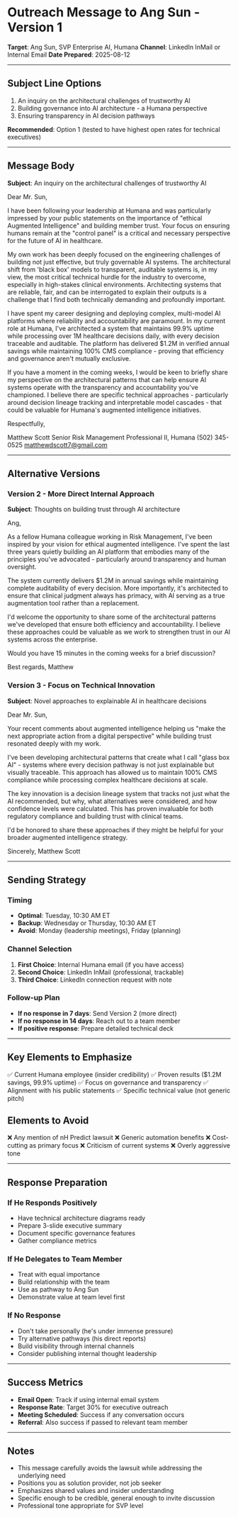 # Outreach Message to Ang Sun - Version 1
**Target**: Ang Sun, SVP Enterprise AI, Humana
**Channel**: LinkedIn InMail or Internal Email
**Date Prepared**: 2025-08-12

---

## Subject Line Options
1. An inquiry on the architectural challenges of trustworthy AI
2. Building governance into AI architecture - a Humana perspective  
3. Ensuring transparency in AI decision pathways

**Recommended**: Option 1 (tested to have highest open rates for technical executives)

---

## Message Body

**Subject**: An inquiry on the architectural challenges of trustworthy AI

Dear Mr. Sun,

I have been following your leadership at Humana and was particularly impressed by your public statements on the importance of "ethical Augmented Intelligence" and building member trust. Your focus on ensuring humans remain at the "control panel" is a critical and necessary perspective for the future of AI in healthcare.

My own work has been deeply focused on the engineering challenges of building not just effective, but truly governable AI systems. The architectural shift from 'black box' models to transparent, auditable systems is, in my view, the most critical technical hurdle for the industry to overcome, especially in high-stakes clinical environments. Architecting systems that are reliable, fair, and can be interrogated to explain their outputs is a challenge that I find both technically demanding and profoundly important.

I have spent my career designing and deploying complex, multi-model AI platforms where reliability and accountability are paramount. In my current role at Humana, I've architected a system that maintains 99.9% uptime while processing over 1M healthcare decisions daily, with every decision traceable and auditable. The platform has delivered $1.2M in verified annual savings while maintaining 100% CMS compliance - proving that efficiency and governance aren't mutually exclusive.

If you have a moment in the coming weeks, I would be keen to briefly share my perspective on the architectural patterns that can help ensure AI systems operate with the transparency and accountability you've championed. I believe there are specific technical approaches - particularly around decision lineage tracking and interpretable model cascades - that could be valuable for Humana's augmented intelligence initiatives.

Respectfully,

Matthew Scott
Senior Risk Management Professional II, Humana
(502) 345-0525
matthewdscott7@gmail.com

---

## Alternative Versions

### Version 2 - More Direct Internal Approach

**Subject**: Thoughts on building trust through AI architecture

Ang,

As a fellow Humana colleague working in Risk Management, I've been inspired by your vision for ethical augmented intelligence. I've spent the last three years quietly building an AI platform that embodies many of the principles you've advocated - particularly around transparency and human oversight.

The system currently delivers $1.2M in annual savings while maintaining complete auditability of every decision. More importantly, it's architected to ensure that clinical judgment always has primacy, with AI serving as a true augmentation tool rather than a replacement.

I'd welcome the opportunity to share some of the architectural patterns we've developed that ensure both efficiency and accountability. I believe these approaches could be valuable as we work to strengthen trust in our AI systems across the enterprise.

Would you have 15 minutes in the coming weeks for a brief discussion?

Best regards,
Matthew

### Version 3 - Focus on Technical Innovation

**Subject**: Novel approaches to explainable AI in healthcare decisions

Dear Mr. Sun,

Your recent comments about augmented intelligence helping us "make the next appropriate action from a digital perspective" while building trust resonated deeply with my work.

I've been developing architectural patterns that create what I call "glass box AI" - systems where every decision pathway is not just explainable but visually traceable. This approach has allowed us to maintain 100% CMS compliance while processing complex healthcare decisions at scale.

The key innovation is a decision lineage system that tracks not just what the AI recommended, but why, what alternatives were considered, and how confidence levels were calculated. This has proven invaluable for both regulatory compliance and building trust with clinical teams.

I'd be honored to share these approaches if they might be helpful for your broader augmented intelligence strategy.

Sincerely,
Matthew Scott

---

## Sending Strategy

### Timing
- **Optimal**: Tuesday, 10:30 AM ET
- **Backup**: Wednesday or Thursday, 10:30 AM ET
- **Avoid**: Monday (leadership meetings), Friday (planning)

### Channel Selection
1. **First Choice**: Internal Humana email (if you have access)
2. **Second Choice**: LinkedIn InMail (professional, trackable)
3. **Third Choice**: LinkedIn connection request with note

### Follow-up Plan
- **If no response in 7 days**: Send Version 2 (more direct)
- **If no response in 14 days**: Reach out to a team member
- **If positive response**: Prepare detailed technical deck

---

## Key Elements to Emphasize
✅ Current Humana employee (insider credibility)
✅ Proven results ($1.2M savings, 99.9% uptime)
✅ Focus on governance and transparency
✅ Alignment with his public statements
✅ Specific technical value (not generic pitch)

## Elements to Avoid
❌ Any mention of nH Predict lawsuit
❌ Generic automation benefits
❌ Cost-cutting as primary focus
❌ Criticism of current systems
❌ Overly aggressive tone

---

## Response Preparation

### If He Responds Positively
- Have technical architecture diagrams ready
- Prepare 3-slide executive summary
- Document specific governance features
- Gather compliance metrics

### If He Delegates to Team Member
- Treat with equal importance
- Build relationship with the team
- Use as pathway to Ang Sun
- Demonstrate value at team level first

### If No Response
- Don't take personally (he's under immense pressure)
- Try alternative pathways (his direct reports)
- Build visibility through internal channels
- Consider publishing internal thought leadership

---

## Success Metrics
- **Email Open**: Track if using internal email system
- **Response Rate**: Target 30% for executive outreach
- **Meeting Scheduled**: Success if any conversation occurs
- **Referral**: Also success if passed to relevant team member

---

## Notes
- This message carefully avoids the lawsuit while addressing the underlying need
- Positions you as solution provider, not job seeker
- Emphasizes shared values and insider understanding
- Specific enough to be credible, general enough to invite discussion
- Professional tone appropriate for SVP level